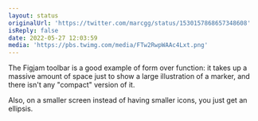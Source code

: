 ```yaml
---
layout: status
originalUrl: 'https://twitter.com/marcgg/status/1530157868657348608'
isReply: false
date: 2022-05-27 12:03:59
media: 'https://pbs.twimg.com/media/FTw2RwpWAAc4Lxt.png'
---
```


The Figjam toolbar is a good example of form over function: it takes up a massive amount of space just to show a large illustration of a marker, and there isn't any "compact" version of it.

Also, on a smaller screen instead of having smaller icons, you just get an ellipsis. 
